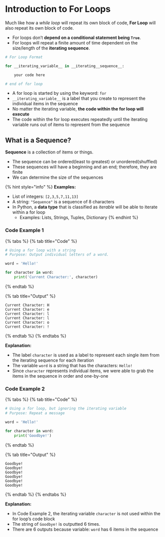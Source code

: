 # Introduction to For Loops

Much like how a _while loop_ will repeat its own block of code, **For Loop** will also repeat its own block of code.

* For loops don’t **depend on a conditional statement being `True`**.&#x20;
* For loops will repeat a finite amount of time dependent on the size/length of the **iterating sequence**.

```python
# For Loop Format

for __iterating_variable__ in __iterating__sequence__:

    your code here

# end of for loop
```

* A for loop is started by using the keyword: `for`
* `__iterating_variable__` is a label that you create to represent the individual items in the sequence
* No matter the iterating variable, **the code within the for loop will execute**
* The code within the for loop executes repeatedly until the iterating variable runs out of items to represent from the sequence

## What is a Sequence? <a href="#what-is-a-sequence" id="what-is-a-sequence"></a>

**Sequence** is a collection of items or things.

* The sequence can be ordered(least to greatest) or unordered(shuffled)
* These sequences will have a beginning and an end; therefore, they are finite
* We can determine the size of the sequences

{% hint style="info" %}
**Examples:**

* List of integers: `[2,3,5,7,11,13]`
* A string: `"Sequence"` is a sequence of 8 characters
* In Python, a **data type** that is classified as _iterable_ will be able to iterate within a for loop
  * Examples: Lists, Strings, Tuples, Dictionary
{% endhint %}

### Code Example 1 <a href="#code-example-1" id="code-example-1"></a>

{% tabs %}
{% tab title="Code" %}
```python
# Using a for loop with a string
# Purpose: Output individual letters of a word.

word = 'Hello!'

for character in word:
    print('Current Character:', character)
```
{% endtab %}

{% tab title="Output" %}
```
Current Character: H
Current Character: e
Current Character: l
Current Character: l
Current Character: o
Current Character: !
```
{% endtab %}
{% endtabs %}

**Explanation:**

* The label `character` is used as a label to represent each single item from the iterating sequence for each iteration
* The variable `word` is a string that has the characters: `Hello!`
* Since `character` represents individual items, we were able to grab the items in the sequence in order and one-by-one

### Code Example 2 <a href="#code-example-2" id="code-example-2"></a>

{% tabs %}
{% tab title="Code" %}
```python
# Using a for loop, but ignoring the iterating variable
# Purpose: Repeat a message

word = 'Hello!'

for character in word:
    print('Goodbye!')
```
{% endtab %}

{% tab title="Output" %}
```
Goodbye!
Goodbye!
Goodbye!
Goodbye!
Goodbye!
Goodbye!
```
{% endtab %}
{% endtabs %}

**Explanation:**

* In Code Example 2, the iterating variable `character` is not used within the for loop’s code block
* The string of `Goodbye!` is outputted 6 times.
* There are 6 outputs because variable: `word` has 6 items in the sequence
